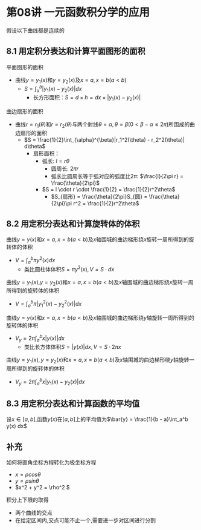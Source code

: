 

# 第08讲 一元函数积分学的应用
假设以下曲线都是连续的 

## 8.1 用定积分表达和计算平面图形的面积

平面图形的面积
- 曲线$y=y_1(x)$和$y=y_2(x)$及$x=a,x=b(a < b)$
  - $S = \int_{a}^{b}|y_1(x) - y_2(x)|dx$
    - 长方形面积：$S = d\times h = dx \times |y_1(x) - y_2(x)|$

曲边扇形的面积 
- 曲线$r = r_1(\theta)$和$r = r_2(\theta)$与两个射线$\theta = \alpha, \theta = \beta(0 < \beta - \alpha \leqslant 2\pi)$所围成的曲边扇形的面积
    - $S = \frac{1}{2}\int_{\alpha}^{\beta}|r_1^2(\theta) - r_2^2(\theta)| d\theta$
        - 扇形面积：
          - 弧长: $l = r\theta$
            - 圆周长: $2\pi r$
            - 弧长比圆周长等于弧对应的弧度比$2\pi$: $\frac{l}{2\pi r} = \frac{\theta}{2\pi}$
          - $S = l \cdot r \cdot \frac{1}{2} = \frac{1}{2}r^2\theta$
            - $S_{扇形} = \frac{\theta}{2\pi}S_{圆} = \frac{\theta}{2\pi}\pi r^2 = \frac{1}{2}r^2\theta$

## 8.2 用定积分表达和计算旋转体的体积

曲线$y = y(x)​$和$x = a, x= b(a < b)​$及$x​$轴围城的曲边梯形绕$x​$旋转一周所得到的旋转体的体积   
- $V = \int_{a}^{b} \pi y^2(x)dx$
    - 类比圆柱体体积$S=\pi y^2(x), V = S \cdot dx$

曲线$y = y_1(x)$,$y = y_2(x)$和$x = a, x= b(a < b)$及$x$轴围城的曲边梯形绕$x$旋转一周所得到的旋转体的体积   
- $V = \int_{a}^{b} \pi |y_1^2(x) - y_2^2(x)|dx$  

曲线$y = y(x)$和$x = a, x= b(a < b)$及$x$轴围城的曲边梯形绕$y$轴旋转一周所得到的旋转体的体积  
- $V_y = 2\pi \int_{a}^{b} x|y(x)|dx$
    - 类比长方体体积$S = |y(x)|dx, V = S \cdot 2 \pi x$  

曲线$y = y_1(x),y = y_2(x)$和$x = a, x= b(a < b)$及$x$轴围城的曲边梯形绕$y$轴旋转一周所得到的旋转体的体积  
- $V_y = 2\pi \int_{a}^{b} x|y_1(x) - y_2(x)|dx$

## 8.3 用定积分表达和计算函数的平均值

设$x \in [a,b]$,函数$y(x)$在$[a,b]$上的平均值为$\bar{y} = \frac{1}{b - a}\int_a^b y(x) dx$

## 补充
如何将直角坐标方程转化为极坐标方程
- $x = \rho cos\theta$
- $y = \rho sin \theta$
- $x^2 + y^2 = \rho^2 $

积分上下限的取得
- 两个曲线的交点
- 在给定区间内,交点可能不止一个,需要进一步对区间进行分割